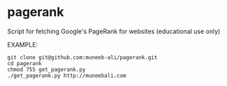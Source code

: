 pagerank
========

Script for fetching Google's PageRank for websites (educational use only)

EXAMPLE: 

    git clone git@github.com:muneeb-ali/pagerank.git
    cd pagerank
    chmod 755 get_pagerank.py 
    ./get_pagerank.py http://muneebali.com
